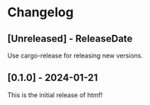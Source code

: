 <!-- next-header -->

# Changelog

## [Unreleased] - ReleaseDate

Use cargo-release for releasing new versions.

## [0.1.0] - 2024-01-21

This is the initial release of htmf!